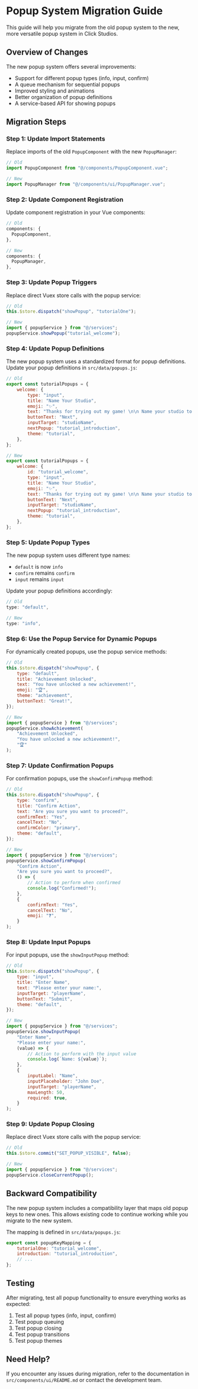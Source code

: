 # Popup System Migration Guide

This guide will help you migrate from the old popup system to the new, more versatile popup system in Click Studios.

## Overview of Changes

The new popup system offers several improvements:

- Support for different popup types (info, input, confirm)
- A queue mechanism for sequential popups
- Improved styling and animations
- Better organization of popup definitions
- A service-based API for showing popups

## Migration Steps

### Step 1: Update Import Statements

Replace imports of the old `PopupComponent` with the new `PopupManager`:

```javascript
// Old
import PopupComponent from "@/components/PopupComponent.vue";

// New
import PopupManager from "@/components/ui/PopupManager.vue";
```

### Step 2: Update Component Registration

Update component registration in your Vue components:

```javascript
// Old
components: {
  PopupComponent,
},

// New
components: {
  PopupManager,
},
```

### Step 3: Update Popup Triggers

Replace direct Vuex store calls with the popup service:

```javascript
// Old
this.$store.dispatch("showPopup", "tutorialOne");

// New
import { popupService } from "@/services";
popupService.showPopup("tutorial_welcome");
```

### Step 4: Update Popup Definitions

The new popup system uses a standardized format for popup definitions. Update your popup definitions in `src/data/popups.js`:

```javascript
// Old
export const tutorialPopups = {
	welcome: {
		type: "input",
		title: "Name Your Studio",
		emoji: "✨",
		text: "Thanks for trying out my game! \n\n Name your studio to begin:",
		buttonText: "Next",
		inputTarget: "studioName",
		nextPopup: "tutorial_introduction",
		theme: "tutorial",
	},
};

// New
export const tutorialPopups = {
	welcome: {
		id: "tutorial_welcome",
		type: "input",
		title: "Name Your Studio",
		emoji: "✨",
		text: "Thanks for trying out my game! \n\n Name your studio to begin:",
		buttonText: "Next",
		inputTarget: "studioName",
		nextPopup: "tutorial_introduction",
		theme: "tutorial",
	},
};
```

### Step 5: Update Popup Types

The new popup system uses different type names:

- `default` is now `info`
- `confirm` remains `confirm`
- `input` remains `input`

Update your popup definitions accordingly:

```javascript
// Old
type: "default",

// New
type: "info",
```

### Step 6: Use the Popup Service for Dynamic Popups

For dynamically created popups, use the popup service methods:

```javascript
// Old
this.$store.dispatch("showPopup", {
	type: "default",
	title: "Achievement Unlocked",
	text: "You have unlocked a new achievement!",
	emoji: "🏆",
	theme: "achievement",
	buttonText: "Great!",
});

// New
import { popupService } from "@/services";
popupService.showAchievement(
	"Achievement Unlocked",
	"You have unlocked a new achievement!",
	"🏆"
);
```

### Step 7: Update Confirmation Popups

For confirmation popups, use the `showConfirmPopup` method:

```javascript
// Old
this.$store.dispatch("showPopup", {
	type: "confirm",
	title: "Confirm Action",
	text: "Are you sure you want to proceed?",
	confirmText: "Yes",
	cancelText: "No",
	confirmColor: "primary",
	theme: "default",
});

// New
import { popupService } from "@/services";
popupService.showConfirmPopup(
	"Confirm Action",
	"Are you sure you want to proceed?",
	() => {
		// Action to perform when confirmed
		console.log("Confirmed!");
	},
	{
		confirmText: "Yes",
		cancelText: "No",
		emoji: "❓",
	}
);
```

### Step 8: Update Input Popups

For input popups, use the `showInputPopup` method:

```javascript
// Old
this.$store.dispatch("showPopup", {
	type: "input",
	title: "Enter Name",
	text: "Please enter your name:",
	inputTarget: "playerName",
	buttonText: "Submit",
	theme: "default",
});

// New
import { popupService } from "@/services";
popupService.showInputPopup(
	"Enter Name",
	"Please enter your name:",
	(value) => {
		// Action to perform with the input value
		console.log(`Name: ${value}`);
	},
	{
		inputLabel: "Name",
		inputPlaceholder: "John Doe",
		inputTarget: "playerName",
		maxLength: 50,
		required: true,
	}
);
```

### Step 9: Update Popup Closing

Replace direct Vuex store calls with the popup service:

```javascript
// Old
this.$store.commit("SET_POPUP_VISIBLE", false);

// New
import { popupService } from "@/services";
popupService.closeCurrentPopup();
```

## Backward Compatibility

The new popup system includes a compatibility layer that maps old popup keys to new ones. This allows existing code to continue working while you migrate to the new system.

The mapping is defined in `src/data/popups.js`:

```javascript
export const popupKeyMapping = {
	tutorialOne: "tutorial_welcome",
	introduction: "tutorial_introduction",
	// ...
};
```

## Testing

After migrating, test all popup functionality to ensure everything works as expected:

1. Test all popup types (info, input, confirm)
2. Test popup queuing
3. Test popup closing
4. Test popup transitions
5. Test popup themes

## Need Help?

If you encounter any issues during migration, refer to the documentation in `src/components/ui/README.md` or contact the development team.
